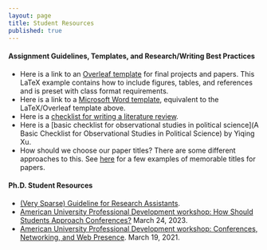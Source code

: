 ```yaml
---
layout: page
title: Student Resources
published: true
---
```


#### Assignment Guidelines, Templates, and Research/Writing Best Practices

* Here is a link to an [Overleaf template](https://www.overleaf.com/read/mbzvbbjswfbw) for final projects and papers. This LaTeX example contains how to include figures, tables, and references and is preset with class format requirements. 
* Here is a link to a [Microsoft Word template](https://www.dropbox.com/scl/fi/4une8k0qs7hlcsayfnnvx?raw=1&rlkey=3c60hx7imln9y4x5uvwj4j658), equivalent to the LaTeX/Overleaf template above.
* Here is a [checklist for writing a literature review](https://www.dropbox.com/s/nol8hc9unx6sr8f/lit-review-checklist.pdf?raw=1).
* Here is a [basic checklist for observational studies in political science](A Basic Checklist for Observational Studies in Political Science) by Yiqing Xu. 
* How should we choose our paper titles? There are some different approaches to this. See [here](https://sysilviakim.com/2023-02-24-fun-paper-titles-in-social-sciences/) for a few examples of memorable titles for papers.

#### Ph.D. Student Resources

- [(Very Sparse) Guideline for Research Assistants](https://www.dropbox.com/s/qs0bhufxj3vizja/ra-guideline.pdf?raw=1).
- [American University Professional Development workshop: How Should Students Approach Conferences?](https://www.dropbox.com/s/tg91siqltadeuj8/au-professional-development-workshop-2023.pdf?raw=1) March 24, 2023.
- [American University Professional Development workshop: Conferences, Networking, and Web Presence](https://www.dropbox.com/s/rv7elsjq5pfysxs/au-professional-development-workshop.pdf?raw=1). March 19, 2021.
